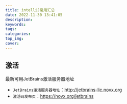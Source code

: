 ```yaml
---
title: intelliJ常用汇总
date: 2022-11-30 13:41:05
description:
keywords:
tags: 
categories:
top_img:
cover:
---
```


## 激活
最新可用JetBrains激活服务器地址 
- `JetBrains激活服务器地址`：http://jetbrains-lic.novx.org 
- `激活码发布页`：https://novx.org/jetbrains